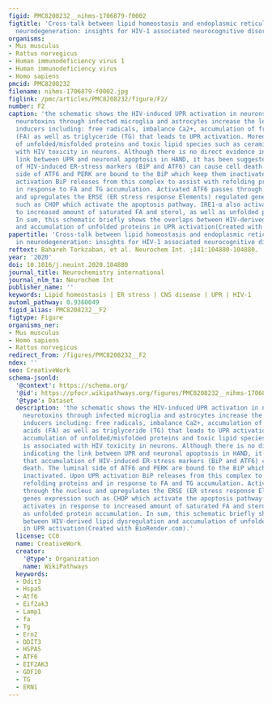 ```yaml
---
figid: PMC8208232__nihms-1706879-f0002
figtitle: 'Cross-talk between lipid homeostasis and endoplasmic reticulum stress in
  neurodegeneration: insights for HIV-1 associated neurocognitive disorders (HAND)'
organisms:
- Mus musculus
- Rattus norvegicus
- Human immunodeficiency virus 1
- Human immunodeficiency virus
- Homo sapiens
pmcid: PMC8208232
filename: nihms-1706879-f0002.jpg
figlink: /pmc/articles/PMC8208232/figure/F2/
number: F2
caption: 'the schematic shows the HIV-induced UPR activation in neurons. HIV-mediated
  neurotoxins through infected microglia and astrocytes increase the level of ER-stress
  inducers including: free radicals, imbalance Ca2+, accumulation of free fatty acids
  (FA) as well as triglyceride (TG) that leads to UPR activation. Moreover, accumulation
  of unfolded/misfolded proteins and toxic lipid species such as ceramides is associated
  with HIV toxicity in neurons. Although there is no direct evidence indicating the
  link between UPR and neuronal apoptosis in HAND, it has been suggested that accumulation
  of HIV-induced ER-stress markers (BiP and ATF6) can cause cell death. The luminal
  side of ATF6 and PERK are bound to the BiP which keep them inactivated. Upon UPR
  activation BiP releases from this complex to assist with refolding proteins and
  in response to FA and TG accumulation. Activated ATF6 passes through the nucleus
  and upregulates the ERSE (ER stress response Elements) regulated genes expression
  such as CHOP which activate the apoptosis pathway. IRE1-α also activates in response
  to increased amount of saturated FA and sterol, as well as unfolded protein accumulation.
  In sum, this schematic briefly shows the overlaps between HIV-derived lipid dysregulation
  and accumulation of unfolded proteins in UPR activation(Created with BioRender.com).'
papertitle: 'Cross-talk between lipid homeostasis and endoplasmic reticulum stress
  in neurodegeneration: insights for HIV-1 associated neurocognitive disorders (HAND).'
reftext: Bahareh Torkzaban, et al. Neurochem Int. ;141:104880-104880.
year: '2020'
doi: 10.1016/j.neuint.2020.104880
journal_title: Neurochemistry international
journal_nlm_ta: Neurochem Int
publisher_name: ''
keywords: Lipid homeostasis | ER stress | CNS disease | UPR | HIV-1
automl_pathway: 0.9360049
figid_alias: PMC8208232__F2
figtype: Figure
organisms_ner:
- Mus musculus
- Homo sapiens
- Rattus norvegicus
redirect_from: /figures/PMC8208232__F2
ndex: ''
seo: CreativeWork
schema-jsonld:
  '@context': https://schema.org/
  '@id': https://pfocr.wikipathways.org/figures/PMC8208232__nihms-1706879-f0002.html
  '@type': Dataset
  description: 'the schematic shows the HIV-induced UPR activation in neurons. HIV-mediated
    neurotoxins through infected microglia and astrocytes increase the level of ER-stress
    inducers including: free radicals, imbalance Ca2+, accumulation of free fatty
    acids (FA) as well as triglyceride (TG) that leads to UPR activation. Moreover,
    accumulation of unfolded/misfolded proteins and toxic lipid species such as ceramides
    is associated with HIV toxicity in neurons. Although there is no direct evidence
    indicating the link between UPR and neuronal apoptosis in HAND, it has been suggested
    that accumulation of HIV-induced ER-stress markers (BiP and ATF6) can cause cell
    death. The luminal side of ATF6 and PERK are bound to the BiP which keep them
    inactivated. Upon UPR activation BiP releases from this complex to assist with
    refolding proteins and in response to FA and TG accumulation. Activated ATF6 passes
    through the nucleus and upregulates the ERSE (ER stress response Elements) regulated
    genes expression such as CHOP which activate the apoptosis pathway. IRE1-α also
    activates in response to increased amount of saturated FA and sterol, as well
    as unfolded protein accumulation. In sum, this schematic briefly shows the overlaps
    between HIV-derived lipid dysregulation and accumulation of unfolded proteins
    in UPR activation(Created with BioRender.com).'
  license: CC0
  name: CreativeWork
  creator:
    '@type': Organization
    name: WikiPathways
  keywords:
  - Ddit3
  - Hspa5
  - Atf6
  - Eif2ak3
  - Lamp1
  - fa
  - Tg
  - Ern2
  - DDIT3
  - HSPA5
  - ATF6
  - EIF2AK3
  - GDF10
  - TG
  - ERN1
---
```

